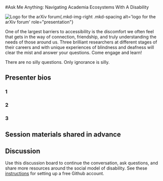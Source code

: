 #Ask Me Anything: Navigating Academia Ecosystems With A Disability

![Logo for the arXiv forum](../../assets/arxiv-forum-logo-full-2024.svg){.mkd-img-right .mkd-spacing alt='logo for the arXiv forum' role="presentation"}

One of the largest barriers to accessibility is the discomfort we often feel that gets in the way of connection, friendship, and truly understanding the needs of those around us. Three brilliant researchers at different stages of their careers and with unique experiences of blindness and deafness will clear the mist and answer your questions. Come engage and learn!

There are no silly questions. Only ignorance is silly.

## Presenter bios

### 1

### 2

### 3


## Session materials shared in advance


## Discussion
Use this discussion board to continue the conversation, ask questions, and share more resources around the social model of disability. See these [instructions](discussion-board.md) for setting up a free Github account.
